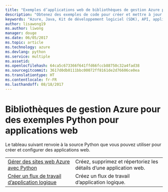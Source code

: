 ```yaml
---
title: "Exemples d’applications web de bibliothèques de gestion Azure pour Python"
description: "Obtenez des exemples de code pour créer et mettre à jour des applications web Azure hébergées dans App Service à l’aide des bibliothèques de gestion Azure pour Python"
keywords: "Azure, Java, Kit de développement logiciel (SDK), API, applications web, App Service"
author: lisawong19
ms.author: liwong
manager: douge
ms.date: 06/05/2017
ms.topic: article
ms.technology: azure
ms.devlang: python
ms.service: multiple
ms.assetid: 
ms.openlocfilehash: 64ca5c673366f641ffd66fccb88750c32a4fad38
ms.sourcegitcommit: 3617d0db0111bbc00072ff8161de2d76606ce0ea
ms.translationtype: HT
ms.contentlocale: fr-FR
ms.lasthandoff: 08/18/2017
---
```

# <a name="azure-management-libraries-for-python-samples-for-web-apps"></a>Bibliothèques de gestion Azure pour des exemples Python pour applications web

Le tableau suivant renvoie à la source Python que vous pouvez utiliser pour créer et configurer des applications web. 

|||
|---|---|
| [Gérer des sites web Azure avec Python][1] | Créez, supprimez et répertoriez les détails d’une application web. |
| [Créer un flux de travail d’application logique][2] | Créez un flux de travail d’application logique. |

[1]: https://azure.microsoft.com/resources/samples/app-service-web-python-manage
[2]: python-sdk-azure-samples-logic-app-workflow.md


